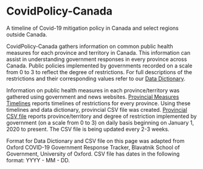 # CovidPolicy-Canada
A timeline of Covid-19 mitigation policy in Canada and select regions outside Canada. 

CovidPolicy-Canada gathers information on common public health measures for each province and territory in Canada. This information can assist in understanding government responses in every province across Canada. Public policies implemented by governments recorded on a scale from 0 to 3 to reflect the degree of restrictions. For full descriptions of the restrictions and their corresponding values refer to our [Data Dictionary](https://github.com/ddick8/CovidPolicy-Canada/blob/main/Data%20Dictionary.md). 

Information on public health measures in each province/territory was gathered using government and news websites. [Provincial Measures Timelines](https://github.com/ddick8/CovidPolicy-Canada/blob/main/Mitigation%20implementations%20timelines.xlsx) reports timelines of restrictions for every province.  Using these timelines and data dictionary, provincial CSV file was created. [Provincial CSV file](https://github.com/ddick8/CovidPolicy-Canada/blob/main/Provincial.csv) reports province/territory and degree of restriction implemented by government (on a scale from 0 to 3) on daily basis beginning on January 1, 2020 to present. The CSV file is being updated every 2-3 weeks. 

Format for Data Dictionary and CSV file on this page was adapted from Oxford COVID-19 Government Response Tracker, Blavatnik School of Government, University of Oxford. CSV file has dates in the following format: YYYY - MM - DD. 


